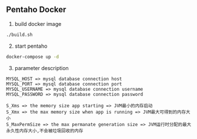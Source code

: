 ## Pentaho Docker

1. build docker image

```sh
./build.sh
```

2. start pentaho

```sh
docker-compose up -d
```

3. parameter description

```
MYSQL_HOST => mysql database connection host
MYSQL_PORT => mysql database connection port
MYSQL_USERNAME => mysql database connection username
MYSQL_PASSWORD => mysql database connection password

S_Xms => the memory size app starting => JVM最小的内存启动
S_Xmx => the max memory size when app is running => JVM最大可得到的内存大小
S_MaxPermSize => the max permanate generation size => JVM运行时分配的最大永久性内存大小,不会被垃圾回收的内存
```
